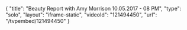 {
    "title": "Beauty Report with Amy Morrison 10.05.2017 - 08 PM",
    "type": "solo",
    "layout": "iframe-static",
    "videoId": "121494450",
    "url": "\/tvpembed\/121494450"
}